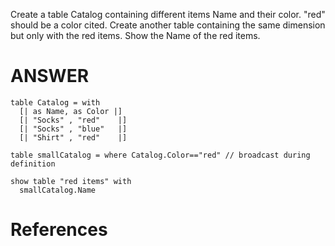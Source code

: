 Create a table Catalog containing different items Name and their color. "red" should be a color cited. Create another table containing the same dimension but only with the red items. Show the Name of the red items.

# ANSWER

```envision
table Catalog = with 
  [| as Name, as Color |]
  [| "Socks" , "red"    |]
  [| "Socks" , "blue"   |]
  [| "Shirt" , "red"    |] 
 
table smallCatalog = where Catalog.Color=="red" // broadcast during definition
 
show table "red items" with
  smallCatalog.Name
```


# References

